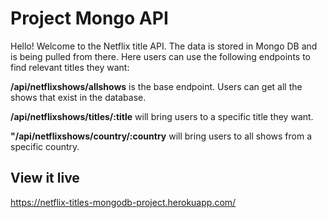# Project Mongo API

Hello! Welcome to the Netflix title API. The data is stored in Mongo DB and is being pulled from there.
Here users can use the following endpoints to find relevant titles they want:

**/api/netflixshows/allshows** is the base endpoint. Users can get all the shows that exist in the database.

**/api/netflixshows/titles/:title** will bring users to a specific title they want.

**"/api/netflixshows/country/:country** will bring users to all shows from a specific country.


## View it live
https://netflix-titles-mongodb-project.herokuapp.com/ 